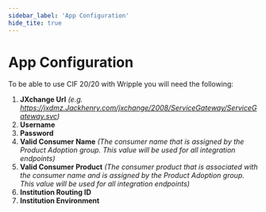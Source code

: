 ```yaml
---
sidebar_label: 'App Configuration'
hide_tite: true
---
```


# App Configuration

To be able to use CIF 20/20 with Wripple you will need the following:

1. **JXchange Url** *(e.g. https://jxdmz.Jackhenry.com/jxchange/2008/ServiceGateway/ServiceGateway.svc)*
2. **Username**
3. **Password**
4. **Valid Consumer Name** *(The consumer name that is assigned by the Product Adoption group. This value will be used for all integration endpoints)*
5. **Valid Consumer Product** *(The consumer product that is associated with the consumer name and is assigned by the Product Adoption group. This value will be used for all integration endpoints)*
6. **Institution Routing ID**
7. **Institution Environment**
